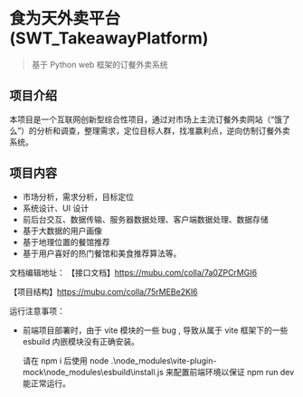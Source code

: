 # 食为天外卖平台 (SWT_TakeawayPlatform)

> 基于 Python web 框架的订餐外卖系统

## 项目介绍

本项目是一个互联网创新型综合性项目，通过对市场上主流订餐外卖网站（“饿了么”）的分析和调查，整理需求，定位目标人群，找准赢利点，逆向仿制订餐外卖系统。

## 项目内容

- 市场分析，需求分析，目标定位
- 系统设计、UI 设计
- 前后台交互、数据传输、服务器数据处理、客户端数据处理、数据存储
- 基于大数据的用户画像
- 基于地理位置的餐馆推荐
- 基于用户喜好的热门餐馆和美食推荐算法等。

文档编辑地址：
【接口文档】https://mubu.com/colla/7a0ZPCrMGI6

【项目结构】https://mubu.com/colla/75rMEBe2Kl6

运行注意事项：

- 前端项目部署时，由于 vite 模块的一些 bug , 导致从属于 vite 框架下的一些 esbuild 内嵌模块没有正确安装。

  请在 npm i 后使用 node .\node_modules\vite-plugin-mock\node_modules\esbuild\install.js 来配置前端环境以保证 npm run dev 能正常运行。
